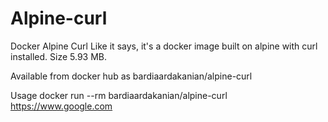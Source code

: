 # Alpine-curl
Docker Alpine Curl
Like it says, it's a docker image built on alpine with curl installed. Size 5.93 MB.

Available from docker hub as bardiaardakanian/alpine-curl

Usage
docker run --rm bardiaardakanian/alpine-curl https://www.google.com
